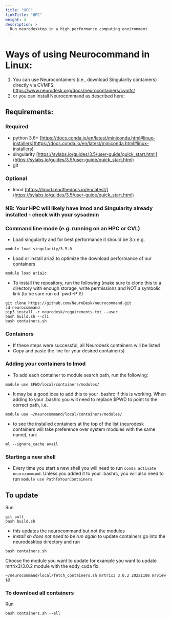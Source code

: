 ```yaml
---
title: "HPC"
linkTitle: "HPC"
weight: 4
description: >
  Run neurodesktop in a high performance computing environment
---
```


# Ways of using Neurocommand in Linux:
1) You can use Neurocontainers (i.e., download Singularity containers) directly via CVMFS: https://www.neurodesk.org/docs/neurocontainers/cvmfs/
2) or you can install Neurocommand as described here: 

## Requirements:
### Required
- python 3.6+ [https://docs.conda.io/en/latest/miniconda.html#linux-installers](https://docs.conda.io/en/latest/miniconda.html#linux-installers)
- singularity [https://sylabs.io/guides/3.5/user-guide/quick_start.html](https://sylabs.io/guides/3.5/user-guide/quick_start.html)
- git

### Optional
- lmod [https://lmod.readthedocs.io/en/latest/](https://sylabs.io/guides/3.5/user-guide/quick_start.html)

### NB: Your HPC will likely have lmod and Singularity already installed - check with your sysadmin

### Command line mode (e.g. running on an HPC or CVL)  
- Load singularity and for best performance it should be 3.x e.g.
```
module load singularity/3.5.0
``` 
- Load or install aria2 to optimize the download performance of our containers
```
module load aria2c
```
- To install the repository, run the following (make sure to clone this to a directory with enough storage, write permissions and NOT a symbolic link (to be sure run cd \`pwd -P\`)!)
```
git clone https://github.com/NeuroDesk/neurocommand.git 
cd neurocommand 
pip3 install -r neurodesk/requirements.txt --user 
bash build.sh --cli
bash containers.sh
```
### Containers
- If these steps were successful, all Neurodesk containers will be listed
- Copy and paste the line for your desired container(s)


### Adding your containers to lmod
- To add each container to module search path, run the following: 
```
module use $PWD/local/containers/modules/
```
- It may be a good idea to add this to your .bashrc if this is working. When adding to your .bashrc you will need to replace $PWD to point to the correct path, i.e.
 
 ```
 module use ~/neurocommand/local/containers/modules/
 ```
 
 
- to see the installed containers at the top of the list (neurodesk containers will take preference over system modules with the same name), run:
``` 
ml --ignore_cache avail
```

### Starting a new shell
- Every time you start a new shell you will need to run `conda activate neurocommand`. Unless you added it to your .bashrc, you will also need to run `module use PathToYourContainers`. 


## To update
Run 
```
git pull
bash build.sh
```  
- this updates the neurocommand but not the modules
- _install.sh does not need to be run again_
to update containers go into the neurodesktop directory and run 
```
bash containers.sh
``` 
 Choose the module you want to update for example you want to update mrtrix3/3.0.2 module with the eddy_cuda fix:
```
~/neurocommand/local/fetch_containers.sh mrtrix3 3.0.2 20221108 mrview $@
```

### To download all containers
Run 
```
bash containers.sh --all
```

